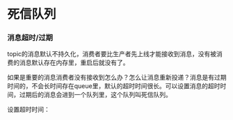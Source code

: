 # 死信队列

### 消息超时/过期

topic的消息默认不持久化，消费者要比生产者先上线才能接收到消息，没有被消费的消息默认存在内存里，重启后就没有了。

如果是重要的消息消费者没有接收到怎么办？怎么让消息重新投递？消息是有过期时间的，不会长时间存在queue里，默认的超时时间很长。可以设置消息的超时时间，过期后的消息会进到一个队列里，这个队列叫死信队列。

设置超时时间：

